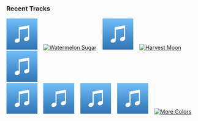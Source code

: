 ### Recent Tracks
[<img src='https://github.com/atfinke/atfinke/blob/master/placeholder.jpeg?raw=true' width='16%' height='16%' alt='Come On Eileen'>](https://www.last.fm/music/dexys%2bmidnight%2brunners/_/come%2bon%2beileen)&nbsp;&nbsp;&nbsp;&nbsp;[<img src='https://lastfm.freetls.fastly.net/i/u/300x300/829326e57aa90dce80334c33fbd8c6db.png' width='16%' height='16%' alt='Watermelon Sugar'>](https://www.last.fm/music/harry%2bstyles/_/watermelon%2bsugar)&nbsp;&nbsp;&nbsp;&nbsp;[<img src='https://github.com/atfinke/atfinke/blob/master/placeholder.jpeg?raw=true' width='16%' height='16%' alt='Sunshine Baby'>](https://www.last.fm/music/ben%2bbrowning/_/sunshine%2bbaby)&nbsp;&nbsp;&nbsp;&nbsp;[<img src='https://lastfm.freetls.fastly.net/i/u/300x300/e5b83210adfd493faeee5331806b85f6.png' width='16%' height='16%' alt='Harvest Moon'>](https://www.last.fm/music/poolside/_/harvest%2bmoon)&nbsp;&nbsp;&nbsp;&nbsp;[<img src='https://github.com/atfinke/atfinke/blob/master/placeholder.jpeg?raw=true' width='16%' height='16%' alt='Next Escape - Original Mix'>](https://www.last.fm/music/viceroy/_/next%2bescape%2b-%2boriginal%2bmix)&nbsp;&nbsp;&nbsp;&nbsp;<br>[<img src='https://github.com/atfinke/atfinke/blob/master/placeholder.jpeg?raw=true' width='16%' height='16%' alt='Wolves Still Cry - Classixx Remix'>](https://www.last.fm/music/lawrence%2brothman/_/wolves%2bstill%2bcry%2b-%2bclassixx%2bremix)&nbsp;&nbsp;&nbsp;&nbsp;[<img src='https://github.com/atfinke/atfinke/blob/master/placeholder.jpeg?raw=true' width='16%' height='16%' alt='Dreams - Lil Texas Remix'>](https://www.last.fm/music/kid%2bfroopy/_/dreams%2b-%2blil%2btexas%2bremix)&nbsp;&nbsp;&nbsp;&nbsp;[<img src='https://github.com/atfinke/atfinke/blob/master/placeholder.jpeg?raw=true' width='16%' height='16%' alt='Walking Home To You (RAC Mix)'>](https://www.last.fm/music/nick%2bleng/_/walking%2bhome%2bto%2byou%2b%2528rac%2bmix%2529)&nbsp;&nbsp;&nbsp;&nbsp;[<img src='https://github.com/atfinke/atfinke/blob/master/placeholder.jpeg?raw=true' width='16%' height='16%' alt='Yesterday'>](https://www.last.fm/music/mel%2bblue/_/yesterday)&nbsp;&nbsp;&nbsp;&nbsp;[<img src='https://lastfm.freetls.fastly.net/i/u/300x300/fa1137031bfc7231a534f88353d26f9f.png' width='16%' height='16%' alt='More Colors'>](https://www.last.fm/music/kidswaste/_/more%2bcolors)&nbsp;&nbsp;&nbsp;&nbsp;<br>
